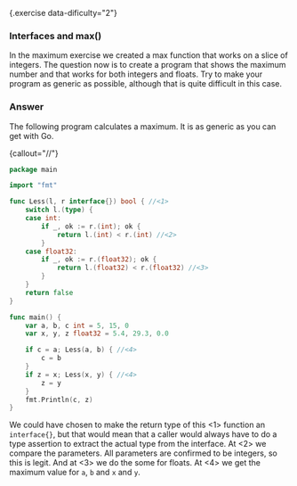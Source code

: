{.exercise data-dificulty="2"}
 ### Interfaces and max()

In the maximum exercise we created a max function that works on a slice of
integers.  The question now is to create a program that shows the maximum number
and that works for both integers and floats.  Try to make your program as
generic as possible, although that is quite difficult in this case.

### Answer

The following program calculates a maximum. It is as generic as you can get with
Go.

{callout="//"}
~~~go
package main

import "fmt"

func Less(l, r interface{}) bool { //<1>
    switch l.(type) {
    case int:
        if _, ok := r.(int); ok {
            return l.(int) < r.(int) //<2>
        }
    case float32:
        if _, ok := r.(float32); ok {
            return l.(float32) < r.(float32) //<3>
        }
    }
    return false
}

func main() {
    var a, b, c int = 5, 15, 0
    var x, y, z float32 = 5.4, 29.3, 0.0

    if c = a; Less(a, b) { //<4>
        c = b
    }
    if z = x; Less(x, y) { //<4>
        z = y
    }
    fmt.Println(c, z)
}
~~~

We could have chosen to make the return type of this <1> function an
`interface{}`, but that would mean that a caller would always have to do a type
assertion to extract the actual type from the interface. At <2> we compare the
parameters. All parameters are confirmed to be integers, so this is legit. And
at <3> we do the some for floats. At <4> we get the maximum value for `a`, `b`
and `x` and `y`.
